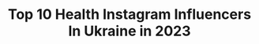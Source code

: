 ---
title: Top 10 Health Instagram Influencers In Ukraine in 2023
description: >-
  Find top health Instagram influencers in Ukraine in 2023. Most popular hashtags: #girl #healthylifestyle #beautiful.
platform: Instagram
hits: 72
text_top: Identify the most popular Instagram profiles on inBeat.
text_bottom: Our database aggregates 72 Instagram influencers like this in Ukraine for you to pitch.
profiles:
  - username: "elena_mandziuk"
    fullname: >-
      Lena Mandziuk 🇺🇦
    bio: >-
      fashion | healthy | business | mom my projects @boo.dni @dreamfit_you PR director @pr_mandziuk contact@elenamandziuk.com my YouTube👇
    location: "Ukraine"
    followers: 1237091
    engagement: 534
    commentsToLikes: 0.035797
    id: ck5cc784xgu9f0i11xsck4hy4
    verified: false
    hashtags: "#rozetkapremium, #ad, #syoss, #allianceperfect"
  - username: "maryna_lena"
    fullname: >-
      Марина Лена
    bio: >-
      ▪️mom ▪️ lifestyle ▪️ Healthy Сотрудничество 📩
    location: "Ukraine"
    followers: 11062
    engagement: 821
    commentsToLikes: 0.119383
    id: ckaosw6z9tagq0i780mpyisa3
    verified: false
    hashtags: "#prilaga, #bloger, #youtube, #blogger"
  - username: "kerolfox"
    fullname: >-
      𝐊𝐚𝐫𝐨𝐥𝐢𝐧𝐚 𝐙𝐚𝐥𝐞𝐯𝐬𝐤𝐚𝐲𝐚
    bio: >-
      Twerk Lessons @silver.gym.skarzysko & @szkola_tanca_layla 🎥👩‍🎓Рассказываю о жизни в Польше 💚 Active & Healthy Lifestyle 🥗 💦 Fitness Trener💪 🗣🇺🇦🇵🇱🇺🇸🇷🇺
    location: "Ukraine"
    followers: 4944
    engagement: 1033
    commentsToLikes: 0.036505
    id: ck6tjm8as2zls0j715b97dp4z
    verified: false
    hashtags: "#selfie, #polishboy, #gym, #ukraine"
  - username: "anastasia_balabash"
    fullname: >-
      Анастасія Балабаш
    bio: >-
      Тут корисно та спекотно🔥 🔗Nutritionist 🔗Insta influencer / model @healthcare_lutsk
    location: "Ukraine"
    followers: 10343
    engagement: 254
    commentsToLikes: 0.011951
    id: ck5cawpvuea480i113o0f9bh9
    verified: false
    hashtags: "#talkswithmandarin, #92, #72, #107"
  - username: "lyanka_verkhivska"
    fullname: >-
      Роксолана Верхівська💍
    bio: >-
      💇🏻‍♀️Hairstylist💄Makeupartist (Самбір та Львів- @salon_komilfo ) 💍get merried with @nazarko___ 👼🏻have a son Danylo 🥑🌽🥦healthy food lover 💪🏻🏋🏻‍♀️sport
    location: "Ukraine"
    followers: 24299
    engagement: 284
    commentsToLikes: 0.037007
    id: ck5hshscawmgk0i11rl9hp740
    verified: false
    hashtags: "#cofeetime, #cofee, #lvivgirls, #lvivgram"
  - username: "bondarenkobv"
    fullname: >-
      Bogdan Bondarenko
    bio: >-
      🎥 Training Video 🏃🏻Health & Fitness 🥇World Champion 🥉Rio Olympic Bronze 🇺🇦High Jumper, Athletics 💪PB&NR 242 cm
    location: "Ukraine"
    followers: 20046
    engagement: 661
    commentsToLikes: 0.012615
    id: ck0w3jnf2trae0i19f0fm93k5
    verified: false
    hashtags: "#roadtotokyo, #xsportchallenge, #hometeam, #adidasteam"
  - username: "anyanabieva"
    fullname: >-
      
    bio: >-
      Health Beauty Editor #beautybynabieva Kiev 💛 anyanabieva@gmail.com 💌
    location: "Ukraine"
    followers: 15862
    engagement: 252
    commentsToLikes: 0.115378
    id: ck0w1ehsjixvb0i19k83am1fs
    verified: false
    hashtags: "#lorealua, #14, #garnierbio, #hwb"
  - username: "marifur_"
    fullname: >-
      Maria F
    bio: >-
      Miss Moscow 2016 Healthy lifestyle 🧘‍♀️ Sport Travelling @skyclinic_kiev ❤️ Made in Ukraine:) 🇺🇦
    location: "Ukraine"
    followers: 67856
    engagement: 39
    commentsToLikes: 0.201794
    id: ck6tq40dmp95u0j71utffr8xo
    verified: false
    hashtags: ""
  - username: "kseniya_turlai"
    fullname: >-
      Kseniya Turlai
    bio: >-
      FITNES/LIFESTYLE 📍Cancun,Mexico🛫now in Odessa🇺🇦 🏃‍♀️Пробежала марафон 42.2 км 🌱Отказалась от мяса 💫Живу в гармонии с душой и телом
    location: "Ukraine"
    followers: 22175
    engagement: 232
    commentsToLikes: 0.115207
    id: ck6tvedcblrca0j7181zqt93l
    verified: false
    hashtags: "#happiness, #fitnessmotivation, #healthylifestyle, #lifeisbeautiful"
  - username: "dobraira"
    fullname: >-
      Візажист/Бровіст- Іра Добра
    bio: >-
      Візажист - Бровіст/ Make-Up & Brows artist Індивідуальні курси візажу Підвищення кваліфікації по візажу Базові курси бровіста 📲+380987751233
    location: "Ukraine"
    followers: 8397
    engagement: 898
    commentsToLikes: 0.034581
    id: ck14iic4jfjqc0i19gzh10vi9
    verified: false
    hashtags: "#sport, #makeupartist, #beautiful, #healthyfood"
---